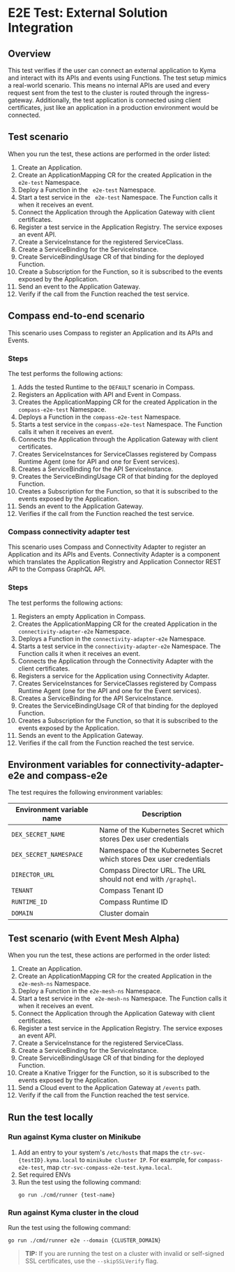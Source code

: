 # E2E Test: External Solution Integration

## Overview

This test verifies if the user can connect an external application to Kyma and interact with its APIs and events using Functions. The test setup mimics a real-world scenario. This means no internal APIs are used and every request sent from the test to the cluster is routed through the ingress-gateway. Additionally, the test application is connected using client certificates, just like an application in a production environment would be connected.

## Test scenario

When you run the test, these actions are performed in the order listed:

1. Create an Application.
2. Create an ApplicationMapping CR for the created Application in the ` e2e-test` Namespace.
3. Deploy a Function in the ` e2e-test` Namespace.
4. Start a test service in the ` e2e-test` Namespace. The Function calls it when it receives an event.
5. Connect the Application through the Application Gateway with client certificates.
6. Register a test service in the Application Registry. The service exposes an event API.
7. Create a ServiceInstance for the registered ServiceClass.
8. Create a ServiceBinding for the ServiceInstance.
9. Create ServiceBindingUsage CR of that binding for the deployed Function.
10. Create a Subscription for the Function, so it is subscribed to the events exposed by the Application.
11. Send an event to the Application Gateway.
12. Verify if the call from the Function reached the test service.

## Compass end-to-end scenario

This scenario uses Compass to register an Application and its APIs and Events.

### Steps

The test performs the following actions:

1. Adds the tested Runtime to the `DEFAULT` scenario in Compass.
2. Registers an Application with API and Event in Compass.
3. Creates the ApplicationMapping CR for the created Application in the `compass-e2e-test` Namespace.
4. Deploys a Function in the `compass-e2e-test` Namespace.
5. Starts a test service in the `compass-e2e-test` Namespace. The Function calls it when it receives an event.
6. Connects the Application through the Application Gateway with client certificates.
7. Creates ServiceInstances for ServiceClasses registered by Compass Runtime Agent (one for API and one for Event services).
8. Creates a ServiceBinding for the API ServiceInstance.
9. Creates the ServiceBindingUsage CR of that binding for the deployed Function.
10. Creates a Subscription for the Function, so that it is subscribed to the events exposed by the Application.
11. Sends an event to the Application Gateway.
12. Verifies if the call from the Function reached the test service.

### Compass connectivity adapter test

This scenario uses Compass and Connectivity Adapter to register an Application and its APIs and Events.
Connectivity Adapter is a component which translates the Application Registry and Application Connector REST API to the Compass GraphQL API.

### Steps

The test performs the following actions:
1. Registers an empty Application in Compass.
2. Creates the ApplicationMapping CR for the created Application in the `connectivity-adapter-e2e` Namespace.
3. Deploys a Function in the `connectivity-adapter-e2e` Namespace.
4. Starts a test service in the `connectivity-adapter-e2e` Namespace. The Function calls it when it receives an event.
5. Connects the Application through the Connectivity Adapter with the client certificates.
6. Registers a service for the Application using Connectivity Adapter.
7. Creates ServiceInstances for ServiceClasses registered by Compass Runtime Agent (one for the API and one for the Event services).
8. Creates a ServiceBinding for the API ServiceInstance.
9. Creates the ServiceBindingUsage CR of that binding for the deployed Function.
10. Creates a Subscription for the Function, so that it is subscribed to the events exposed by the Application.
11. Sends an event to the Application Gateway.
12. Verifies if the call from the Function reached the test service.

## Environment variables for connectivity-adapter-e2e and compass-e2e

The test requires the following environment variables:

| Environment variable name | Description |
| --- | --- |
| `DEX_SECRET_NAME` | Name of the Kubernetes Secret which stores Dex user credentials |
| `DEX_SECRET_NAMESPACE` | Namespace of the Kubernetes Secret which stores Dex user credentials |
| `DIRECTOR_URL` | Compass Director URL. The URL should not end with `/graphql`. |
| `TENANT` | Compass Tenant ID |
| `RUNTIME_ID` | Compass Runtime ID |
| `DOMAIN` | Cluster domain |

## Test scenario (with Event Mesh Alpha)

When you run the test, these actions are performed in the order listed:

1. Create an Application.
2. Create an ApplicationMapping CR for the created Application in the ` e2e-mesh-ns` Namespace.
3. Deploy a Function in the `e2e-mesh-ns` Namespace.
4. Start a test service in the ` e2e-mesh-ns` Namespace. The Function calls it when it receives an event.
5. Connect the Application through the Application Gateway with client certificates.
6. Register a test service in the Application Registry. The service exposes an event API.
7. Create a ServiceInstance for the registered ServiceClass.
8. Create a ServiceBinding for the ServiceInstance.
9. Create ServiceBindingUsage CR of that binding for the deployed Function.
10. Create a Knative Trigger for the Function, so it is subscribed to the events exposed by the Application.
11. Send a Cloud event to the Application Gateway at `/events` path.
12. Verify if the call from the Function reached the test service.

## Run the test locally

### Run against Kyma cluster on Minikube
1. Add an entry to your system's `/etc/hosts` that maps the `ctr-svc-{testID}.kyma.local` to `minikube cluster IP`. For example, for `compass-e2e-test`, map `ctr-svc-compass-e2e-test.kyma.local`.
2. Set required ENVs
3. Run the test using the following command:
    ```
    go run ./cmd/runner {test-name}
    ```

### Run against Kyma cluster in the cloud
Run the test using the following command:
```
go run ./cmd/runner e2e --domain {CLUSTER_DOMAIN}
```

>**TIP:** If you are running the test on a cluster with invalid or self-signed SSL certificates, use the `--skipSSLVerify` flag.
